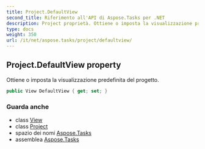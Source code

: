 ```yaml
---
title: Project.DefaultView
second_title: Riferimento all'API di Aspose.Tasks per .NET
description: Project proprietà. Ottiene o imposta la visualizzazione predefinita del progetto.
type: docs
weight: 350
url: /it/net/aspose.tasks/project/defaultview/
---
```

## Project.DefaultView property

Ottiene o imposta la visualizzazione predefinita del progetto.

```csharp
public View DefaultView { get; set; }
```

### Guarda anche

* class [View](../../view/)
* class [Project](../)
* spazio dei nomi [Aspose.Tasks](../../project/)
* assemblea [Aspose.Tasks](../../../)



